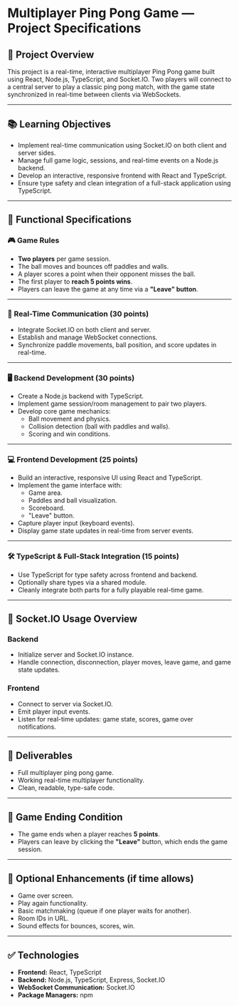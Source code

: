 # Multiplayer Ping Pong Game — Project Specifications

## 📌 Project Overview

This project is a real-time, interactive multiplayer Ping Pong game built using React, Node.js, TypeScript, and Socket.IO. Two players will connect to a central server to play a classic ping pong match, with the game state synchronized in real-time between clients via WebSockets.

---

## 📚 Learning Objectives

- Implement real-time communication using Socket.IO on both client and server sides.
- Manage full game logic, sessions, and real-time events on a Node.js backend.
- Develop an interactive, responsive frontend with React and TypeScript.
- Ensure type safety and clean integration of a full-stack application using TypeScript.

---

## 📖 Functional Specifications

### 🎮 Game Rules
- **Two players** per game session.
- The ball moves and bounces off paddles and walls.
- A player scores a point when their opponent misses the ball.
- The first player to **reach 5 points wins**.
- Players can leave the game at any time via a **"Leave" button**.

---

### 🔌 Real-Time Communication (30 points)
- Integrate Socket.IO on both client and server.
- Establish and manage WebSocket connections.
- Synchronize paddle movements, ball position, and score updates in real-time.

---

### 🖥️ Backend Development (30 points)
- Create a Node.js backend with TypeScript.
- Implement game session/room management to pair two players.
- Develop core game mechanics:
  - Ball movement and physics.
  - Collision detection (ball with paddles and walls).
  - Scoring and win conditions.

---

### 💻 Frontend Development (25 points)
- Build an interactive, responsive UI using React and TypeScript.
- Implement the game interface with:
  - Game area.
  - Paddles and ball visualization.
  - Scoreboard.
  - "Leave" button.
- Capture player input (keyboard events).
- Display game state updates in real-time from server events.

---

### 🛠️ TypeScript & Full-Stack Integration (15 points)
- Use TypeScript for type safety across frontend and backend.
- Optionally share types via a shared module.
- Cleanly integrate both parts for a fully playable real-time game.

---

## 📡 Socket.IO Usage Overview

### Backend
- Initialize server and Socket.IO instance.
- Handle connection, disconnection, player moves, leave game, and game state updates.

### Frontend
- Connect to server via Socket.IO.
- Emit player input events.
- Listen for real-time updates: game state, scores, game over notifications.

---

## 📑 Deliverables
- Full multiplayer ping pong game.
- Working real-time multiplayer functionality.
- Clean, readable, type-safe code.

---

## 📅 Game Ending Condition
- The game ends when a player reaches **5 points**.
- Players can leave by clicking the **"Leave"** button, which ends the game session.

---

## 📄 Optional Enhancements (if time allows)
- Game over screen.
- Play again functionality.
- Basic matchmaking (queue if one player waits for another).
- Room IDs in URL.
- Sound effects for bounces, scores, win.

---

## ✅ Technologies
- **Frontend:** React, TypeScript
- **Backend:** Node.js, TypeScript, Express, Socket.IO
- **WebSocket Communication:** Socket.IO
- **Package Managers:** npm
